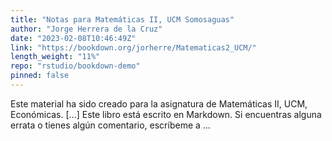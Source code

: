 ```yaml
---
title: "Notas para Matemáticas II, UCM Somosaguas"
author: "Jorge Herrera de la Cruz"
date: "2023-02-08T10:46:49Z"
link: "https://bookdown.org/jorherre/Matematicas2_UCM/"
length_weight: "11%"
repo: "rstudio/bookdown-demo"
pinned: false
---
```


Este material ha sido creado para la asignatura de Matemáticas II, UCM, Económicas. [...] Este libro está escrito en Markdown. Si encuentras alguna errata o tienes algún comentario, escríbeme a ...
